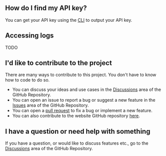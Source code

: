 ## How do I find my API key?

You can get your API key using the [CLI](https://system-bridge.timmo.dev/docs/cli#api-key) to output your API key.

## Accessing logs

TODO

## I'd like to contribute to the project

There are many ways to contribute to this project. You don't have to
know how to code to do so.

- You can discuss your ideas and use cases in the
 [Discussions](https://github.com/timmo001/system-bridge/discussions)
 area of the GitHub Repository.
- You can open an issue to report a bug or suggest a new feature
 in the [Issues](https://github.com/timmo001/system-bridge/issues)
 area of the GitHub Repository.
- You can open a
 [pull request](https://github.com/timmo001/system-bridge-site/pulls)
 to fix a bug or implement a new feature.
- You can also contribute to the website GitHub repository
 [here](https://github.com/timmo001/system-bridge-site).

## I have a question or need help with something

If you have a question, or would like to discuss features etc., go to
the [Discussions](https://github.com/timmo001/system-bridge/discussions)
area of the GitHub Repository.
